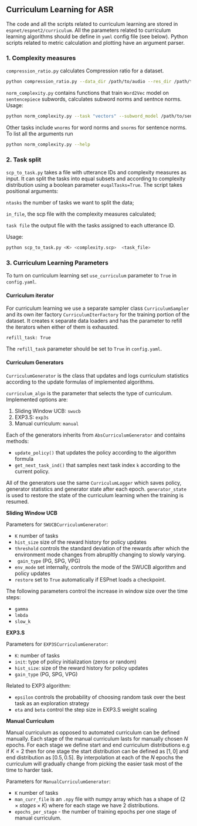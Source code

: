 ## Curriculum Learning for ASR

The code and all the scripts related to curriculum learning are stored in `espnet/espnet2/curriculum`. All the parameters related to curriculum learning algorithms should be define in `yaml` config file (see below). Python scripts related to metric calculation and plotting have an argument parser.

### 1. Complexity measures

`compression_ratio.py` calculates Compression ratio for a dataset.

```bash
python compression_ratio.py --data_dir /path/to/audio --res_dir /path/to/cr_file/
```

`norm_complexity.py` contains functions that train `Word2Vec` model on `sentencepiece` subwords, calculates subword norms and sentnce norms. Usage:

```bash
python norm_complexity.py --task "vectors" --subword_model /path/to/sentencepiece/model --text /path/to/transcription/file --save_file /path/to/save/file --sep "\t"
```
Other tasks include `wnorms` for word norms and `snorms` for sentence norms. To list all the arguments run

```bash
python norm_complexity.py --help
```

### 2. Task split

`scp_to_task.py` takes a file with utterance IDs and complexity measures as input. It can split the tasks into equal subsets and according to complexity distribution using a boolean parameter `euqalTasks=True`. The script takes positional arguments: 

`ntasks` the number of tasks we want to split the data;

`in_file`, the scp file with the complexity measures calculated;

`task file` the output file with the tasks assigned to each utterance ID.

Usage:

```bash
python scp_to_task.py <K> <complexity.scp>  <task_file>
```
### 3. Curriculum Learning Parameters
To turn on curriculum learning set `use_curriculum` parameter to `True` in `config.yaml`.
#### Curriculum iterator

For curriculum learning we use a separate sampler class `CurriculumSampler` and its own iter factory `CurriculumIterFactory` for the training portion of the dataset. It creates `K` separate data loaders and has the parameter to refill the iterators when either of them is exhausted. 

```
refill_task: True
```
The `refill_task` parameter should be set to `True` in `config.yaml`.

#### Curriculum Generators
`CurriculumGenerator` is the class that updates and logs curriculum statistics according to the update formulas of implemented algorithms.

`curriculum_algo` is the parameter that selects the type of curriculum. Implemented options are:
1. Sliding Window UCB: `swucb`
2. EXP3.S: `exp3s`
3. Manual curriculum: `manual`

Each of the generators inherits from `AbsCurriculumGenerator` and contains methods:
* `update_policy()` that updates the policy according to the algorithm formula 
* `get_next_task_ind()` that samples next task index `k` according to the current policy.

All of the generators use the same `CurriculumLogger` which saves policy, generator statistics and generator state after each epoch. `generator_state` is used to restore the state of the curriculum learning when the training is resumed.

**Sliding Window UCB**

Parameters for `SWUCBCurriculumGenerator`:

* `K` number of tasks
* `hist_size` size of the reward history for policy updates
* `threshold` controls the standard deviation of the rewards after which the environment mode changes from abrupltly changing to slowly varying.
* ` gain_type` (PG, SPG, VPG)
* `env_mode` set internally, controls the mode of the SWUCB algorithm and policy updates
* `restore` set to `True` automatically if ESPnet loads a checkpoint.

The following parameters control the increase in window size over the time steps:

* `gamma`
* `lmbda`
* `slow_k`

**EXP3.S**

Parameters for `EXP3SCurriculumGenerator`:

* `K`: number of tasks
* `init`: type of policy initialization (zeros or random)
* `hist_size`: size of the reward history for policy updates
* `gain_type` (PG, SPG, VPG)

Related to EXP3 algorithm:
* `epsilon` controls the probability of choosing random task over the best task as an exploration strategy
* `eta` and `beta` control the step size in EXP3.S weight scaling

**Manual Curriculum**

Manual curriculum as opposed to automated curriculum can be defined manually. Each stage of the manual curriculum lasts for manually chosen $N$ epochs. For each stage we define start and end curriculum distributions e.g if $K=2$ then for one stage the start distribution can be defined as $[1, 0]$ and end distribution as $[0.5, 0.5]$. By interpolation at each of the $N$ epochs the curriculum will gradually change from picking the easier task most of the time to harder task.

Parameters for `ManualCurriculumGenerator`:

* `K` number of tasks
* `man_curr_file` is an `.npy` file with numpy array which has a shape of $(2\times stages \times K)$ where for each stage we have 2 distributions.
* `epochs_per_stage` - the number of training epochs per one stage of manual curriculum.